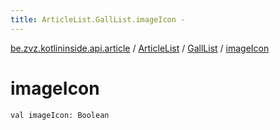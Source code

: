 ```yaml
---
title: ArticleList.GallList.imageIcon - 
---
```


[be.zvz.kotlininside.api.article](../../index.html) / [ArticleList](../index.html) / [GallList](index.html) / [imageIcon](./image-icon.html)

# imageIcon

`val imageIcon: Boolean`